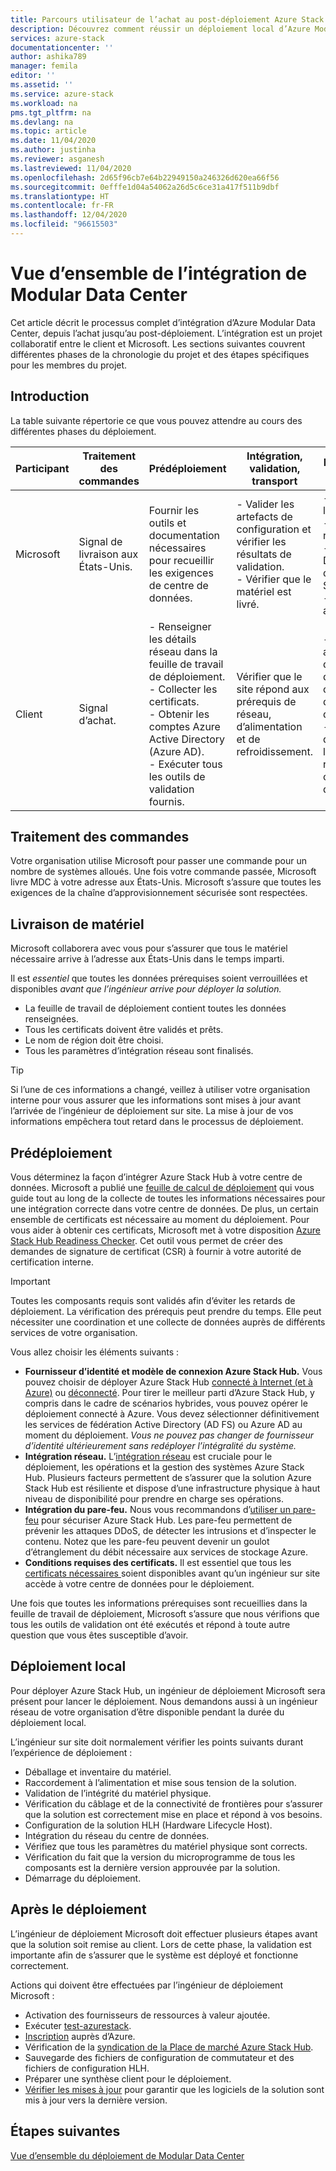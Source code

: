 ```yaml
---
title: Parcours utilisateur de l’achat au post-déploiement Azure Stack Hub | Microsoft Docs
description: Découvrez comment réussir un déploiement local d’Azure Modular Data Center (MDC), de la planification au post-déploiement.
services: azure-stack
documentationcenter: ''
author: ashika789
manager: femila
editor: ''
ms.assetid: ''
ms.service: azure-stack
ms.workload: na
pms.tgt_pltfrm: na
ms.devlang: na
ms.topic: article
ms.date: 11/04/2020
ms.author: justinha
ms.reviewer: asganesh
ms.lastreviewed: 11/04/2020
ms.openlocfilehash: 2d65f96cb7e64b22949150a246326d620ea66f56
ms.sourcegitcommit: 0efffe1d04a54062a26d5c6ce31a417f511b9dbf
ms.translationtype: HT
ms.contentlocale: fr-FR
ms.lasthandoff: 12/04/2020
ms.locfileid: "96615503"
---
```

# <a name="modular-datacenter-integration-overview"></a>Vue d’ensemble de l’intégration de Modular Data Center

Cet article décrit le processus complet d’intégration d’Azure Modular Data Center, depuis l’achat jusqu’au post-déploiement. L’intégration est un projet collaboratif entre le client et Microsoft. Les sections suivantes couvrent différentes phases de la chronologie du projet et des étapes spécifiques pour les membres du projet.

## <a name="introduction"></a>Introduction

La table suivante répertorie ce que vous pouvez attendre au cours des différentes phases du déploiement.

| Participant |Traitement des commandes |Prédéploiement |Intégration, validation, transport |Déploiement local |Après le déploiement |
|---|---------------|---------------|-----------------------------------|--------------------|----------------|
|Microsoft  | Signal de livraison aux États-Unis.    |Fournir les outils et documentation nécessaires pour recueillir les exigences de centre de données. |- Valider les artefacts de configuration et vérifier les résultats de validation.<br>- Vérifier que le matériel est livré.    |- Assembler le matériel.<br>- Intégration réseau.<br>- Déploiement d’Azure Stack Hub.<br>- Livraison au client.    |Inscription et syndication de la Place de marché Azure Stack Hub.|
|Client   |Signal d’achat.   |- Renseigner les détails réseau dans la feuille de travail de déploiement.<br>- Collecter les certificats.<br>- Obtenir les comptes Azure Active Directory (Azure AD).<br>- Exécuter tous les outils de validation fournis.   |Vérifier que le site répond aux prérequis de réseau, d’alimentation et de refroidissement.   |- Être prêt au niveau des artefacts de configuration de déploiement.<br>- Vérifier que l’ingénieur réseau du client est disponible.   |     |


## <a name="order-process"></a>Traitement des commandes

Votre organisation utilise Microsoft pour passer une commande pour un nombre de systèmes alloués. Une fois votre commande passée, Microsoft livre MDC à votre adresse aux États-Unis. Microsoft s’assure que toutes les exigences de la chaîne d’approvisionnement sécurisée sont respectées.

## <a name="hardware-delivery"></a>Livraison de matériel

Microsoft collaborera avec vous pour s’assurer que tous le matériel nécessaire arrive à l’adresse aux États-Unis dans le temps imparti.

Il est *essentiel* que toutes les données prérequises soient verrouillées et disponibles *avant que l’ingénieur arrive pour déployer la solution.*

- La feuille de travail de déploiement contient toutes les données renseignées.
- Tous les certificats doivent être validés et prêts.
- Le nom de région doit être choisi.
- Tous les paramètres d’intégration réseau sont finalisés.

>[!Tip]
>Si l’une de ces informations a changé, veillez à utiliser votre organisation interne pour vous assurer que les informations sont mises à jour avant l’arrivée de l’ingénieur de déploiement sur site. La mise à jour de vos informations empêchera tout retard dans le processus de déploiement.

## <a name="predeployment"></a>Prédéploiement

Vous déterminez la façon d’intégrer Azure Stack Hub à votre centre de données. Microsoft a publié une [feuille de calcul de déploiement](../operator/azure-stack-deployment-worksheet.md) qui vous guide tout au long de la collecte de toutes les informations nécessaires pour une intégration correcte dans votre centre de données. De plus, un certain ensemble de certificats est nécessaire au moment du déploiement. Pour vous aider à obtenir ces certificats, Microsoft met à votre disposition [Azure Stack Hub Readiness Checker](../operator/azure-stack-validation-report.md). Cet outil vous permet de créer des demandes de signature de certificat (CSR) à fournir à votre autorité de certification interne.

>[!Important]
>Toutes les composants requis sont validés afin d’éviter les retards de déploiement. La vérification des prérequis peut prendre du temps. Elle peut nécessiter une coordination et une collecte de données auprès de différents services de votre organisation.

Vous allez choisir les éléments suivants :

- **Fournisseur d’identité et modèle de connexion Azure Stack Hub.** Vous pouvez choisir de déployer Azure Stack Hub [connecté à Internet (et à Azure)](../operator/azure-stack-connected-deployment.md) ou [déconnecté](../operator/azure-stack-disconnected-deployment.md). Pour tirer le meilleur parti d’Azure Stack Hub, y compris dans le cadre de scénarios hybrides, vous pouvez opérer le déploiement connecté à Azure. Vous devez sélectionner définitivement les services de fédération Active Directory (AD FS) ou Azure AD au moment du déploiement. *Vous ne pouvez pas changer de fournisseur d’identité ultérieurement sans redéployer l’intégralité du système.*
- **Intégration réseau.** L’[intégration réseau](../operator/azure-stack-network.md) est cruciale pour le déploiement, les opérations et la gestion des systèmes Azure Stack Hub. Plusieurs facteurs permettent de s’assurer que la solution Azure Stack Hub est résiliente et dispose d’une infrastructure physique à haut niveau de disponibilité pour prendre en charge ses opérations.
- **Intégration du pare-feu.** Nous vous recommandons d’[utiliser un pare-feu](../operator/azure-stack-firewall.md) pour sécuriser Azure Stack Hub. Les pare-feu permettent de prévenir les attaques DDoS, de détecter les intrusions et d’inspecter le contenu. Notez que les pare-feu peuvent devenir un goulot d’étranglement du débit nécessaire aux services de stockage Azure.
- **Conditions requises des certificats.** Il est essentiel que tous les [certificats nécessaires ](../operator/azure-stack-pki-certs.md) soient disponibles avant qu’un ingénieur sur site accède à votre centre de données pour le déploiement.

Une fois que toutes les informations prérequises sont recueillies dans la feuille de travail de déploiement, Microsoft s’assure que nous vérifions que tous les outils de validation ont été exécutés et répond à toute autre question que vous êtes susceptible d’avoir.

## <a name="onsite-deployment"></a>Déploiement local

Pour déployer Azure Stack Hub, un ingénieur de déploiement Microsoft sera présent pour lancer le déploiement. Nous demandons aussi à un ingénieur réseau de votre organisation d’être disponible pendant la durée du déploiement local.

L’ingénieur sur site doit normalement vérifier les points suivants durant l’expérience de déploiement :

- Déballage et inventaire du matériel.
- Raccordement à l’alimentation et mise sous tension de la solution.
- Validation de l’intégrité du matériel physique.
- Vérification du câblage et de la connectivité de frontières pour s’assurer que la solution est correctement mise en place et répond à vos besoins.
- Configuration de la solution HLH (Hardware Lifecycle Host).
- Intégration du réseau du centre de données.
- Vérifiez que tous les paramètres du matériel physique sont corrects.
- Vérification du fait que la version du microprogramme de tous les composants est la dernière version approuvée par la solution.
- Démarrage du déploiement.

## <a name="post-deployment"></a>Après le déploiement

L’ingénieur de déploiement Microsoft doit effectuer plusieurs étapes avant que la solution soit remise au client. Lors de cette phase, la validation est importante afin de s’assurer que le système est déployé et fonctionne correctement.

Actions qui doivent être effectuées par l’ingénieur de déploiement Microsoft :

- Activation des fournisseurs de ressources à valeur ajoutée.
- Exécuter [test-azurestack](../operator/azure-stack-diagnostic-test.md).
- [Inscription](../operator/azure-stack-registration-role.md) auprès d’Azure.
- Vérification de la [syndication de la Place de marché Azure Stack Hub](../operator/azure-stack-marketplace.md).
- Sauvegarde des fichiers de configuration de commutateur et des fichiers de configuration HLH.
- Préparer une synthèse client pour le déploiement.
- [Vérifier les mises à jour](../operator/azure-stack-updates.md) pour garantir que les logiciels de la solution sont mis à jour vers la dernière version.

## <a name="next-steps"></a>Étapes suivantes

[Vue d’ensemble du déploiement de Modular Data Center](deployment-overview.md)

